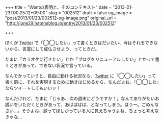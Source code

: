 +++
title = "Wantの表明と、そのコンテキスト"
date = "2013-01-23T00:25:12+09:00"
slug = "002512"
draft = false
og_image = "post/2013/01/23/002512-og-image.png"
original_url = "http://june29.hatenablog.jp/entry/2013/01/23/002512"

+++

<p>ぼくが <a class="keyword" href="http://d.hatena.ne.jp/keyword/Twitter">Twitter</a> で「◯◯したい」って書くときはだいたい、今はそれをできないから、言霊にして成仏させよう、ってときだ。</p>
<p>たまに「カラオケに行きたい」とか「ブログをリニューアルしたい」とかって書くときがあって、できない状況で言っている。</p>
<p>なんでかっていうと、自由に動ける状況なら、<a class="keyword" href="http://d.hatena.ne.jp/keyword/Twitter">Twitter</a> に「◯◯したい」って書く前に、それを実現するために動きはじめるから、なんだよね。「◯◯した」ならツイートしてもいいッ！</p>
<p>なんだけれど、たまに「じゃあ、次の週末にどうですか！」なんてありがたいお誘いをいただくときがあって、あばばばば、となってしまう。はうー。ごめんなさい…。そうよね、誘ってほしがっている人に見えちゃうよね、ちょっと考えなきゃな…</p>